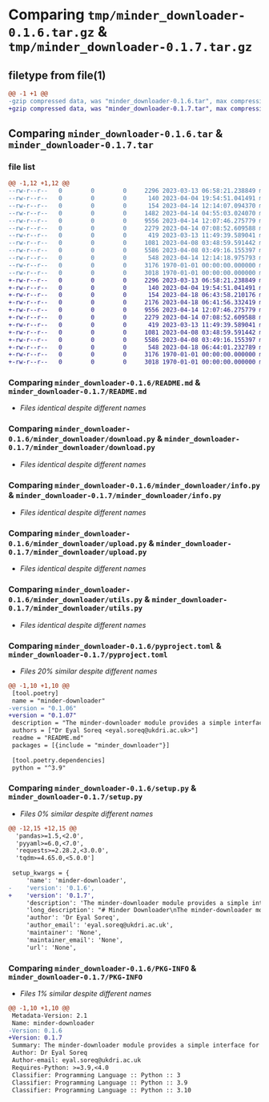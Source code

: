 # Comparing `tmp/minder_downloader-0.1.6.tar.gz` & `tmp/minder_downloader-0.1.7.tar.gz`

## filetype from file(1)

```diff
@@ -1 +1 @@
-gzip compressed data, was "minder_downloader-0.1.6.tar", max compression
+gzip compressed data, was "minder_downloader-0.1.7.tar", max compression
```

## Comparing `minder_downloader-0.1.6.tar` & `minder_downloader-0.1.7.tar`

### file list

```diff
@@ -1,12 +1,12 @@
--rw-r--r--   0        0        0     2296 2023-03-13 06:58:21.238849 minder_downloader-0.1.6/README.md
--rw-r--r--   0        0        0      140 2023-04-04 19:54:51.041491 minder_downloader-0.1.6/minder_downloader/__init__.py
--rw-r--r--   0        0        0      154 2023-04-14 12:14:07.094370 minder_downloader-0.1.6/minder_downloader/__version__.py
--rw-r--r--   0        0        0     1482 2023-04-14 04:55:03.024070 minder_downloader-0.1.6/minder_downloader/config.py
--rw-r--r--   0        0        0     9556 2023-04-14 12:07:46.275779 minder_downloader-0.1.6/minder_downloader/download.py
--rw-r--r--   0        0        0     2279 2023-04-14 07:08:52.609588 minder_downloader-0.1.6/minder_downloader/info.py
--rw-r--r--   0        0        0      419 2023-03-13 11:49:39.589041 minder_downloader-0.1.6/minder_downloader/update.py
--rw-r--r--   0        0        0     1081 2023-04-08 03:48:59.591442 minder_downloader-0.1.6/minder_downloader/upload.py
--rw-r--r--   0        0        0     5586 2023-04-08 03:49:16.155397 minder_downloader-0.1.6/minder_downloader/utils.py
--rw-r--r--   0        0        0      548 2023-04-14 12:14:18.975793 minder_downloader-0.1.6/pyproject.toml
--rw-r--r--   0        0        0     3176 1970-01-01 00:00:00.000000 minder_downloader-0.1.6/setup.py
--rw-r--r--   0        0        0     3018 1970-01-01 00:00:00.000000 minder_downloader-0.1.6/PKG-INFO
+-rw-r--r--   0        0        0     2296 2023-03-13 06:58:21.238849 minder_downloader-0.1.7/README.md
+-rw-r--r--   0        0        0      140 2023-04-04 19:54:51.041491 minder_downloader-0.1.7/minder_downloader/__init__.py
+-rw-r--r--   0        0        0      154 2023-04-18 06:43:58.210176 minder_downloader-0.1.7/minder_downloader/__version__.py
+-rw-r--r--   0        0        0     2176 2023-04-18 06:41:56.332419 minder_downloader-0.1.7/minder_downloader/config.py
+-rw-r--r--   0        0        0     9556 2023-04-14 12:07:46.275779 minder_downloader-0.1.7/minder_downloader/download.py
+-rw-r--r--   0        0        0     2279 2023-04-14 07:08:52.609588 minder_downloader-0.1.7/minder_downloader/info.py
+-rw-r--r--   0        0        0      419 2023-03-13 11:49:39.589041 minder_downloader-0.1.7/minder_downloader/update.py
+-rw-r--r--   0        0        0     1081 2023-04-08 03:48:59.591442 minder_downloader-0.1.7/minder_downloader/upload.py
+-rw-r--r--   0        0        0     5586 2023-04-08 03:49:16.155397 minder_downloader-0.1.7/minder_downloader/utils.py
+-rw-r--r--   0        0        0      548 2023-04-18 06:44:01.232789 minder_downloader-0.1.7/pyproject.toml
+-rw-r--r--   0        0        0     3176 1970-01-01 00:00:00.000000 minder_downloader-0.1.7/setup.py
+-rw-r--r--   0        0        0     3018 1970-01-01 00:00:00.000000 minder_downloader-0.1.7/PKG-INFO
```

### Comparing `minder_downloader-0.1.6/README.md` & `minder_downloader-0.1.7/README.md`

 * *Files identical despite different names*

### Comparing `minder_downloader-0.1.6/minder_downloader/download.py` & `minder_downloader-0.1.7/minder_downloader/download.py`

 * *Files identical despite different names*

### Comparing `minder_downloader-0.1.6/minder_downloader/info.py` & `minder_downloader-0.1.7/minder_downloader/info.py`

 * *Files identical despite different names*

### Comparing `minder_downloader-0.1.6/minder_downloader/upload.py` & `minder_downloader-0.1.7/minder_downloader/upload.py`

 * *Files identical despite different names*

### Comparing `minder_downloader-0.1.6/minder_downloader/utils.py` & `minder_downloader-0.1.7/minder_downloader/utils.py`

 * *Files identical despite different names*

### Comparing `minder_downloader-0.1.6/pyproject.toml` & `minder_downloader-0.1.7/pyproject.toml`

 * *Files 20% similar despite different names*

```diff
@@ -1,10 +1,10 @@
 [tool.poetry]
 name = "minder-downloader"
-version = "0.1.06"
+version = "0.1.07"
 description = "The minder-downloader module provides a simple interface for downloading datasets and uploading reports using the Minder research portal."
 authors = ["Dr Eyal Soreq <eyal.soreq@ukdri.ac.uk>"]
 readme = "README.md"
 packages = [{include = "minder_downloader"}]
 
 [tool.poetry.dependencies]
 python = "^3.9"
```

### Comparing `minder_downloader-0.1.6/setup.py` & `minder_downloader-0.1.7/setup.py`

 * *Files 0% similar despite different names*

```diff
@@ -12,15 +12,15 @@
  'pandas>=1.5,<2.0',
  'pyyaml>=6.0,<7.0',
  'requests>=2.28.2,<3.0.0',
  'tqdm>=4.65.0,<5.0.0']
 
 setup_kwargs = {
     'name': 'minder-downloader',
-    'version': '0.1.6',
+    'version': '0.1.7',
     'description': 'The minder-downloader module provides a simple interface for downloading datasets and uploading reports using the Minder research portal.',
     'long_description': "# Minder Downloader\nThe minder-downloader module is a Python package that provides a user-friendly interface for interacting with the Minder research portal. This package enables users to easily download datasets from the Minder research portal, as well as upload reports to the platform.\n\nThe downloading functionality of the package is straightforward to use. The module handles the authentication and request/response handling, so the user doesn't need to worry about the details of these processes. Once authenticated, users can specify the date range and datasets to download, and the module will return the data as a Pandas DataFrame. This makes it easy to work with the data using Python's powerful data analysis tools.\n\nIn addition to downloading data, the minder-downloader module also provides a simple way to upload reports to the Minder research portal. This can be done by providing the path to a file and the HTML address to upload the file to. The module takes care of the uploading process, making it easy to share reports with collaborators or the wider research community.\n\nOverall, the minder-downloader package provides a convenient and streamlined way to interact with the Minder research portal, whether you need to download data or upload reports.\n\n## Installation\nYou can install minder-downloader using pip:\n\n```bash\npip install minder-downloader\n```\n\n## Usage\nHere is a simple example of how to use minder-downloader to download data from the Minder research portal:\n\n```python\nfrom datetime import datetime, timedelta\nfrom minder_downloader import MinderDatasetDownload\n\n# Define date range and datasets to download\nsince = datetime.now() - timedelta(days=7)\nuntil = datetime.now()\ndatasets = ['example_dataset_1', 'example_dataset_2']\n\n# Create downloader object and download data\ndownloader = MinderDatasetDownload(since, until, datasets)\ndata = downloader.download_data()\n\n# Print downloaded data\nprint(data.head())\n```\n\nThis will download the specified datasets for the past week and print the first few rows of the resulting DataFrame.\n\n## License\nminder-downloader is licensed under the MIT License. See the LICENSE file for details.\n\n## Acknowledgements\nThis module was created by Dr Eyal Soreq. If you find it useful, please consider citing it in your research.",
     'author': 'Dr Eyal Soreq',
     'author_email': 'eyal.soreq@ukdri.ac.uk',
     'maintainer': 'None',
     'maintainer_email': 'None',
     'url': 'None',
```

### Comparing `minder_downloader-0.1.6/PKG-INFO` & `minder_downloader-0.1.7/PKG-INFO`

 * *Files 1% similar despite different names*

```diff
@@ -1,10 +1,10 @@
 Metadata-Version: 2.1
 Name: minder-downloader
-Version: 0.1.6
+Version: 0.1.7
 Summary: The minder-downloader module provides a simple interface for downloading datasets and uploading reports using the Minder research portal.
 Author: Dr Eyal Soreq
 Author-email: eyal.soreq@ukdri.ac.uk
 Requires-Python: >=3.9,<4.0
 Classifier: Programming Language :: Python :: 3
 Classifier: Programming Language :: Python :: 3.9
 Classifier: Programming Language :: Python :: 3.10
```

